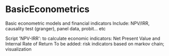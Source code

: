 # BasicEconometrics
Basic econometric models and financial indicators
Include: NPV/IRR, causality test (granger), panel data, probit... etc

Script 'NPV-IRR': to calculate economic indicators: Net Present Value and Internal Rate of Return
To be added: risk indicators based on markov chain; visualization
